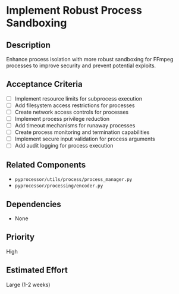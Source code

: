 # Implement Robust Process Sandboxing

## Description
Enhance process isolation with more robust sandboxing for FFmpeg processes to improve security and prevent potential exploits.

## Acceptance Criteria
- [ ] Implement resource limits for subprocess execution
- [ ] Add filesystem access restrictions for processes
- [ ] Create network access controls for processes
- [ ] Implement process privilege reduction
- [ ] Add timeout mechanisms for runaway processes
- [ ] Create process monitoring and termination capabilities
- [ ] Implement secure input validation for process arguments
- [ ] Add audit logging for process execution

## Related Components
- `pyprocessor/utils/process/process_manager.py`
- `pyprocessor/processing/encoder.py`

## Dependencies
- None

## Priority
High

## Estimated Effort
Large (1-2 weeks)
